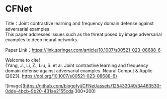 # CFNet
Title：Joint contrastive learning and frequency domain defense against adversarial examples  
This paper addresses issues such as the threat posed by image adversarial examples to deep neural networks.

Paper Link：https://link.springer.com/article/10.1007/s00521-023-08688-6

Welcome to cite!  
{Yang, J., Li, Z., Liu, S. et al. Joint contrastive learning and frequency domain defense against adversarial examples. Neural Comput & Applic (2023). https://doi.org/10.1007/s00521-023-08688-6}  

![image](https://github.com/blogofyj/CFNet/assets/125433049/34463530-0dde-4bcb-9b20-431ae2155cda 300*200)

